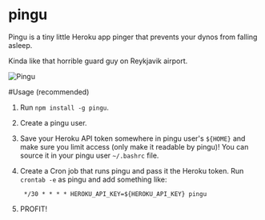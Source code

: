 pingu
=====

Pingu is a tiny little Heroku app pinger that prevents your dynos from falling asleep.

Kinda like that horrible guard guy on Reykjavik airport.

![Pingu](http://uploadingit.com/file/n6gcmemr2nfjimpf/pingu_heroku.png)

#Usage (recommended)

1. Run `npm install -g pingu`.
2. Create a pingu user.
2. Save your Heroku API token somewhere in pingu user's `${HOME}` and make sure you
   limit access (only make it readable by pingu)! You can source it in your pingu user `~/.bashrc` file.
3. Create a Cron job that runs pingu and pass it the Heroku token. Run `crontab -e` as pingu and add something like:

        */30 * * * * HEROKU_API_KEY=${HEROKU_API_KEY} pingu

4. PROFIT!
